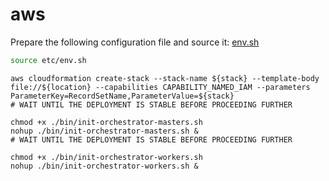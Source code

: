 # aws

Prepare the following configuration file and source it: [env.sh](etc/env.sh)
```bash
source etc/env.sh
```
```
aws cloudformation create-stack --stack-name ${stack} --template-body file://${location} --capabilities CAPABILITY_NAMED_IAM --parameters ParameterKey=RecordSetName,ParameterValue=${stack}
# WAIT UNTIL THE DEPLOYMENT IS STABLE BEFORE PROCEEDING FURTHER

chmod +x ./bin/init-orchestrator-masters.sh
nohup ./bin/init-orchestrator-masters.sh &
# WAIT UNTIL THE DEPLOYMENT IS STABLE BEFORE PROCEEDING FURTHER

chmod +x ./bin/init-orchestrator-workers.sh
nohup ./bin/init-orchestrator-workers.sh &

```
